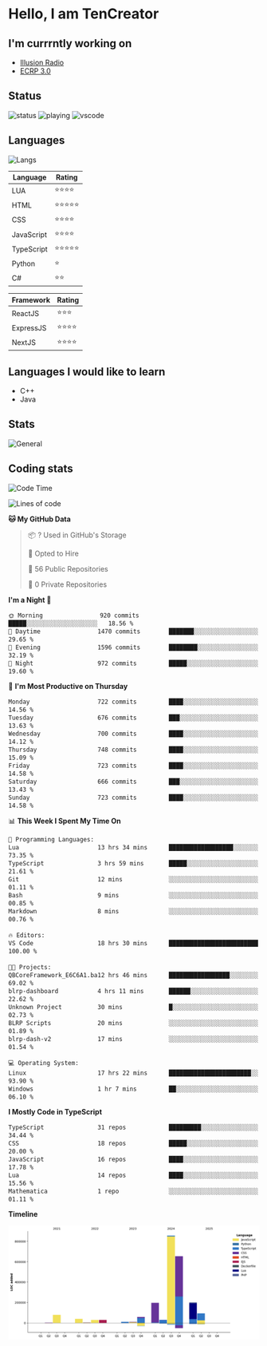 # Hello, I am TenCreator

## I'm currrntly working on
- [Illusion Radio](https://illusionradio.co.uk/)
- [ECRP 3.0](http://github.com/Emerald-Coast-Roleplay/)

## Status
![status](https://api.statusbadges.me/badge/status/518334475038359555?simple=true&style=for-the-badge)
![playing](https://api.statusbadges.me/badge/playing/518334475038359555?style=for-the-badge)
![vscode](https://api.statusbadges.me/badge/vscode/518334475038359555?style=for-the-badge)

## Languages
![Langs](https://github-readme-stats.vercel.app/api/top-langs/?username=tencreator&layout=compact&theme=radical)


|Language|Rating|
|--------|------|
|LUA|⭐️⭐️⭐️⭐️|
|HTML|⭐️⭐️⭐️⭐️⭐️|
|CSS|⭐️⭐️⭐️⭐️|
|JavaScript|⭐️⭐️⭐️⭐️|
|TypeScript|⭐️⭐️⭐️⭐️⭐️|
|Python|⭐️|
|C#|⭐️⭐️ |

|Framework|Rating|
|--------|------|
|ReactJS|⭐️⭐️⭐|
|ExpressJS|⭐️⭐️⭐️⭐️|
|NextJS|⭐️⭐️⭐⭐️|

## Languages I would like to learn
- C++
- Java

## Stats
![General](https://github-readme-stats.vercel.app/api?username=tencreator&show_icons=true&theme=radical)

## Coding stats

<!--START_SECTION:waka-->
![Code Time](http://img.shields.io/badge/Code%20Time-581%20hrs%2049%20mins-blue)

![Lines of code](https://img.shields.io/badge/From%20Hello%20World%20I%27ve%20Written-2.3%20million%20lines%20of%20code-blue)

**🐱 My GitHub Data** 

> 📦 ? Used in GitHub's Storage 
 > 
> 💼 Opted to Hire
 > 
> 📜 56 Public Repositories 
 > 
> 🔑 0 Private Repositories 
 > 
**I'm a Night 🦉** 

```text
🌞 Morning                920 commits         █████░░░░░░░░░░░░░░░░░░░░   18.56 % 
🌆 Daytime                1470 commits        ███████░░░░░░░░░░░░░░░░░░   29.65 % 
🌃 Evening                1596 commits        ████████░░░░░░░░░░░░░░░░░   32.19 % 
🌙 Night                  972 commits         █████░░░░░░░░░░░░░░░░░░░░   19.60 % 
```
📅 **I'm Most Productive on Thursday** 

```text
Monday                   722 commits         ████░░░░░░░░░░░░░░░░░░░░░   14.56 % 
Tuesday                  676 commits         ███░░░░░░░░░░░░░░░░░░░░░░   13.63 % 
Wednesday                700 commits         ████░░░░░░░░░░░░░░░░░░░░░   14.12 % 
Thursday                 748 commits         ████░░░░░░░░░░░░░░░░░░░░░   15.09 % 
Friday                   723 commits         ████░░░░░░░░░░░░░░░░░░░░░   14.58 % 
Saturday                 666 commits         ███░░░░░░░░░░░░░░░░░░░░░░   13.43 % 
Sunday                   723 commits         ████░░░░░░░░░░░░░░░░░░░░░   14.58 % 
```


📊 **This Week I Spent My Time On** 

```text
💬 Programming Languages: 
Lua                      13 hrs 34 mins      ██████████████████░░░░░░░   73.35 % 
TypeScript               3 hrs 59 mins       █████░░░░░░░░░░░░░░░░░░░░   21.61 % 
Git                      12 mins             ░░░░░░░░░░░░░░░░░░░░░░░░░   01.11 % 
Bash                     9 mins              ░░░░░░░░░░░░░░░░░░░░░░░░░   00.85 % 
Markdown                 8 mins              ░░░░░░░░░░░░░░░░░░░░░░░░░   00.76 % 

🔥 Editors: 
VS Code                  18 hrs 30 mins      █████████████████████████   100.00 % 

🐱‍💻 Projects: 
QBCoreFramework_E6C6A1.ba12 hrs 46 mins      █████████████████░░░░░░░░   69.02 % 
blrp-dashboard           4 hrs 11 mins       ██████░░░░░░░░░░░░░░░░░░░   22.62 % 
Unknown Project          30 mins             █░░░░░░░░░░░░░░░░░░░░░░░░   02.73 % 
BLRP Scripts             20 mins             ░░░░░░░░░░░░░░░░░░░░░░░░░   01.89 % 
blrp-dash-v2             17 mins             ░░░░░░░░░░░░░░░░░░░░░░░░░   01.54 % 

💻 Operating System: 
Linux                    17 hrs 22 mins      ███████████████████████░░   93.90 % 
Windows                  1 hr 7 mins         ██░░░░░░░░░░░░░░░░░░░░░░░   06.10 % 
```

**I Mostly Code in TypeScript** 

```text
TypeScript               31 repos            █████████░░░░░░░░░░░░░░░░   34.44 % 
CSS                      18 repos            █████░░░░░░░░░░░░░░░░░░░░   20.00 % 
JavaScript               16 repos            ████░░░░░░░░░░░░░░░░░░░░░   17.78 % 
Lua                      14 repos            ████░░░░░░░░░░░░░░░░░░░░░   15.56 % 
Mathematica              1 repo              ░░░░░░░░░░░░░░░░░░░░░░░░░   01.11 % 
```



**Timeline**

![Lines of Code chart](https://raw.githubusercontent.com/tencreator/tencreator/main/assets/bar_graph.png)


<!--END_SECTION:waka-->

